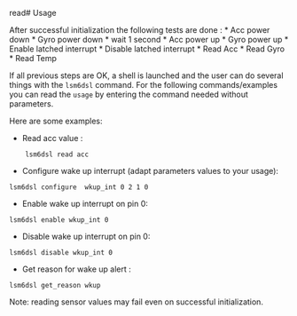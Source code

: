 read# Usage

After successful initialization the following tests are done :
    * Acc power down
    * Gyro power down
    * wait 1 second
    * Acc power up
    * Gyro power up
    * Enable latched interrupt
    * Disable latched interrupt
    * Read Acc
    * Read Gyro
    * Read Temp

If all previous steps are OK, a shell is launched and the user can do several
things with the `lsm6dsl` command. For the following commands/examples you can
read the `usage` by entering the command needed without parameters.

Here are some examples:

 * Read acc value :
```
    lsm6dsl read acc
```
 * Configure wake up interrupt (adapt parameters values to your usage):
```
lsm6dsl configure  wkup_int 0 2 1 0
```
 * Enable wake up interrupt on pin 0:
```
lsm6dsl enable wkup_int 0
```
 * Disable wake up interrupt on pin 0:
```
lsm6dsl disable wkup_int 0
```
 * Get reason for wake up alert :
```
lsm6dsl get_reason wkup
```

Note: reading sensor values may fail even on successful initialization.
